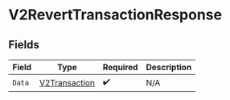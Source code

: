# V2RevertTransactionResponse


## Fields

| Field                                                 | Type                                                  | Required                                              | Description                                           |
| ----------------------------------------------------- | ----------------------------------------------------- | ----------------------------------------------------- | ----------------------------------------------------- |
| `Data`                                                | [V2Transaction](../../models/shared/v2transaction.md) | :heavy_check_mark:                                    | N/A                                                   |